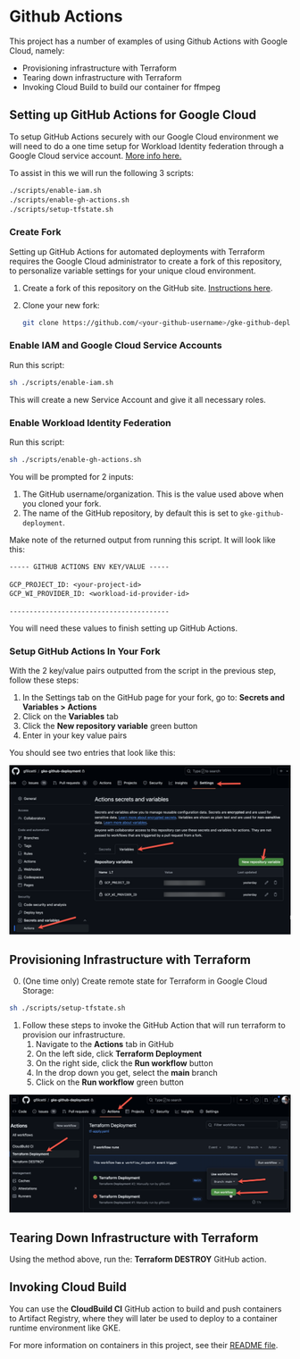 # Github Actions
This project has a number of examples of using Github Actions with Google Cloud, namely:

- Provisioning infrastructure with Terraform
- Tearing down infrastructure with Terraform
- Invoking Cloud Build to build our container for ffmpeg

## Setting up GitHub Actions for Google Cloud
To setup GitHub Actions securely with our Google Cloud environment we will need to do a one time setup for Workload Identity federation through a Google Cloud service account. [More info here.](https://github.com/google-github-actions/auth?tab=readme-ov-file#workload-identity-federation-through-a-service-account)

To assist in this we will run the following 3 scripts:

```bash
./scripts/enable-iam.sh
./scripts/enable-gh-actions.sh
./scripts/setup-tfstate.sh
```

### Create Fork 

Setting up GitHub Actions for automated deployments with Terraform requires the Google Cloud administrator to create a fork of this repository, to personalize variable settings for your unique cloud environment.

1. Create a fork of this repository on the GitHub site. [Instructions here](https://docs.github.com/en/pull-requests/collaborating-with-pull-requests/working-with-forks/fork-a-repo).

2. Clone your new fork:

    ```bash
    git clone https://github.com/<your-github-username>/gke-github-deployment.git
    ```

### Enable IAM and Google Cloud Service Accounts 

Run this script:

```bash
sh ./scripts/enable-iam.sh
```

This will create a new Service Account and give it all necessary roles.

### Enable Workload Identity Federation 

Run this script: 

```bash
sh ./scripts/enable-gh-actions.sh
```

You will be prompted for 2 inputs:

1. The GitHub username/organization. This is the value used above when you cloned your fork.
1. The name of the GitHub repository, by default this is set to `gke-github-deployment`.

Make note of the returned output from running this script. It will look like this: 

```
----- GITHUB ACTIONS ENV KEY/VALUE -----

GCP_PROJECT_ID: <your-project-id>
GCP_WI_PROVIDER_ID: <workload-id-provider-id>

----------------------------------------
```

You will need these values to finish setting up GitHub Actions. 

### Setup GitHub Actions In Your Fork

With the 2 key/value pairs outputted from the script in the previous step, follow these steps:

1. In the Settings tab on the GitHub page for your fork, go to: **Secrets and Variables > Actions** 
1. Click on the **Variables** tab
1. Click the **New repository variable** green button
1. Enter in your key value pairs

You should see two entries that look like this:

![Setup GitHub Actions in Repository](../docs/img/gh-actions-env-setup.png)

## Provisioning Infrastructure with Terraform

0. (One time only) Create remote state for Terraform in Google Cloud Storage:

  ```bash
  sh ./scripts/setup-tfstate.sh
  ```

1. Follow these steps to invoke the GitHub Action that will run terraform to provision our infrastructure.
    1. Navigate to the **Actions** tab in GitHub
    1. On the left side, click **Terraform Deployment**
    1. On the right side, click the **Run workflow** button
    1. In the drop down you get, select the **main** branch
    1. Click on the **Run workflow** green button

![Run Terraform deployment workflow](../docs/img/gh-actions-workflow-run.png)

## Tearing Down Infrastructure with Terraform

Using the method above, run the: **Terraform DESTROY** GitHub action.

## Invoking Cloud Build

You can use the **CloudBuild CI** GitHub action to build and push containers to Artifact Registry, where they will later be used to deploy to a container runtime environment like GKE.

For more information on containers in this project, see their [README file](../containers/ffmpeg/README.md).
